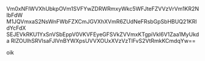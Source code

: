 Vm0xNFlWVXhUbkpOVm1SVFYwZDRWRmxyWkc5WFJteFZVVzVrVm1KR2NIbFdW
M1JQVmxaS2NsWnFWbFZXCmJGVXhXVmR6ZUdNeFRsbGpSbHBUQ21KRldYcFdX
SEJEVkRKU1YxSnVSbEppV0VKVFEyeGFSVkZVVmxKTgpiVkl6V1Zaa1MyUkda
RlZOUlhSRVlsaFJlVnBYWXpsUVVXOUxXVzVzTlFvS2VtRmkKCmdqYw==

oik